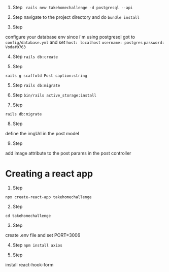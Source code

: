 1. Step
` rails new takehomechallenge -d postgresql --api`

2. Step
navigate to the project directory and do 
`bundle install`

3. Step

configure your database env since i'm using postgresql 
got to `config/database.yml`
and set
 `host: localhost`
  `username: postgres`
  `password: Voda#0763`

4. Step
`rails db:create`

5. Step

`rails g scaffold Post caption:string`

5. Step
`rails db:migrate`

6. Step
`bin/rails active_storage:install`

7. Step

`rails db:migrate`

8. Step

define the imgUrl in the post model

9. Step

add image attribute to the post params in the post controller

# Creating a react app

1. Step

`npx create-react-app takehomechallenge`

2. Step

`cd takehomechallenge`

3. Step

create .env file and set PORT=3006

4. Step
`npm install axios`

5. Step

install react-hook-form

